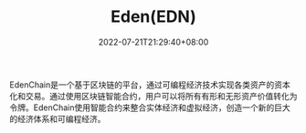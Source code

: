 ﻿---
weight: 
title: "Eden(EDN)"
description: "EdenChain是一个基于区块链的平台，通过可编程经济技术实现各类资产的资本化和交易"
date: 2022-07-21T21:29:40+08:00
lastmod: 2022-07-21T10:55:40+08:00
draft: false
authors: ["Cindy"]
featuredImage: "edenedn.png"
link: "https://edenchain.io/"
tags: ["数字代币","Eden(EDN)"]
categories: ["navigation"]
navigation: ["数字代币"]
lightgallery: true
toc: true
pinned: false
recommend: false
recommend1: false
---
EdenChain是一个基于区块链的平台，通过可编程经济技术实现各类资产的资本化和交易。通过使用区块链智能合约，用户可以将所有有形和无形资产价值转化为令牌。EdenChain使用智能合约来整合实体经济和虚拟经济，创造一个新的巨大的经济体系和可编程经济。
